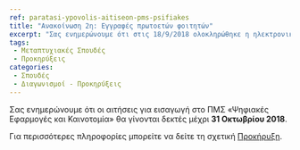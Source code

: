 ```yaml
---
ref: paratasi-ypovolis-aitiseon-pms-psifiakes
title: "Ανακοίνωση 2η: Εγγραφές πρωτοετών φοιτητών"
excerpt: "Σας ενημερώνουμε ότι στις 18/9/2018 ολοκληρώθηκε η ηλεκτρονική εγγραφή των επιτυχόντων, στην εφαρμογή του Υπουργείου Παιδείας, Έρευνας και Θρησκευμάτων."
tags: 
 - Μεταπτυχιακές Σπουδές
 - Προκηρύξεις
categories:
 - Σπουδές
 - Διαγωνισμοί - Προκηρύξεις
---
```


Σας ενημερώνουμε ότι οι αιτήσεις για εισαγωγή στο ΠΜΣ «Ψηφιακές Εφαρμογές και Καινοτομία» θα γίνονται δεκτές μέχρι **31 Οκτωβρίου 2018**.

Για περισσότερες πληροφορίες μπορείτε να δείτε τη σχετική [Προκήρυξη](http://di.ionio.gr/postgraduate-studies/pms-digital-applications-and-innovation/).

